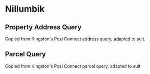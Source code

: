 # Nillumbik

## Property Address Query

Copied from Kingston's Pozi Connect address query, adapted to suit.

## Parcel Query

Copied from Kingston's Pozi Connect parcel query, adapted to suit.
